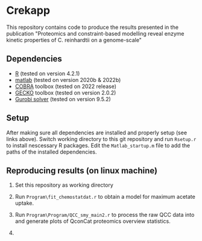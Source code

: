 # Crekapp
This repository contains code to produce the results presented in the publication "Proteomics and constraint-based modelling reveal enzyme kinetic properties of C. reinhardtii on a genome-scale"

## Dependencies
 - [R](https://www.r-project.org/) (tested on version 4.2.1)
 - [matlab](https://www.mathworks.com/help/install/install-products.html) (tested on version 2020b & 2022b)
 - [COBRA](https://opencobra.github.io/cobratoolbox/stable/installation.html) toolbox (tested on 2022 release)
 - [GECKO](https://github.com/SysBioChalmers/GECKO) toolbox (tested on version 2.0.2)
 - [Gurobi solver](https://www.gurobi.com/documentation/9.5/quickstart_mac/software_installation_guid.html) (tested on version 9.5.2)

## Setup

After making sure all dependencies are installed and properly setup (see links above). Switch working directory to this git repository and run `Rsetup.r` to install nescessary R packages.
Edit the `Matlab_startup.m` file to add the paths of the installed dependencies.

## Reproducing results (on linux machine)
1. Set this repository as working directory 

2. Run `Program\fit_chemostatdat.r` to obtain a model for maximum acetate uptake.

3. Run `Program\Program/QCC_smy_main2.r` to process the raw QCC data into and generate plots of QconCat proteomics overview statistics.

4. 